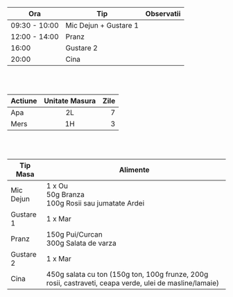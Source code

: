 |  Ora | Tip | Observatii |
|---|---|---|
| 09:30 - 10:00 | Mic Dejun + Gustare 1  |
| 12:00 - 14:00 | Pranz |
| 16:00 |  Gustare 2 |
| 20:00 | Cina  |


<br>
<br>


| Actiune       | Unitate Masura| Zile |
| ------------- |:-------------:|-------------:|
| Apa      |2L| 7 |
| Mers     |1H| 3 |

<br>
<br>

| Tip Masa  | Alimente  |  
|---|---|
| Mic Dejun|  1 x Ou<br>50g Branza<br>100g Rosii sau jumatate Ardei |
| Gustare 1 | 1 x Mar |
| Pranz |  150g Pui/Curcan<br>300g Salata de varza  |
| Gustare 2 | 1 x Mar   | 
| Cina |  450g salata cu ton (150g ton, 100g frunze, 200g rosii, castraveti, ceapa verde, ulei de masline/lamaie) |